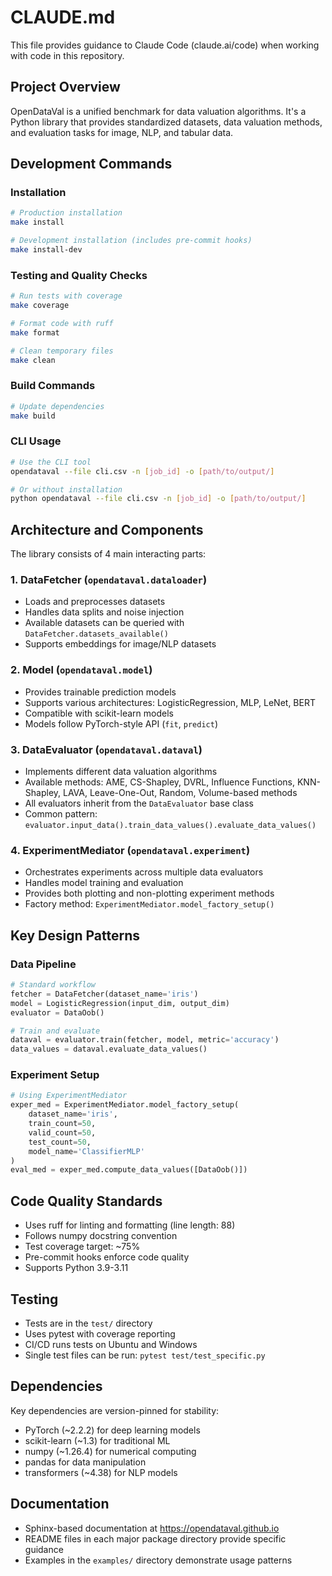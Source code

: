 # CLAUDE.md

This file provides guidance to Claude Code (claude.ai/code) when working with code in this repository.

## Project Overview

OpenDataVal is a unified benchmark for data valuation algorithms. It's a Python library that provides standardized datasets, data valuation methods, and evaluation tasks for image, NLP, and tabular data.

## Development Commands

### Installation

```bash
# Production installation
make install

# Development installation (includes pre-commit hooks)
make install-dev
```

### Testing and Quality Checks

```bash
# Run tests with coverage
make coverage

# Format code with ruff
make format

# Clean temporary files
make clean
```

### Build Commands

```bash
# Update dependencies
make build
```

### CLI Usage

```bash
# Use the CLI tool
opendataval --file cli.csv -n [job_id] -o [path/to/output/]

# Or without installation
python opendataval --file cli.csv -n [job_id] -o [path/to/output/]
```

## Architecture and Components

The library consists of 4 main interacting parts:

### 1. DataFetcher (`opendataval.dataloader`)

- Loads and preprocesses datasets
- Handles data splits and noise injection
- Available datasets can be queried with `DataFetcher.datasets_available()`
- Supports embeddings for image/NLP datasets

### 2. Model (`opendataval.model`)

- Provides trainable prediction models
- Supports various architectures: LogisticRegression, MLP, LeNet, BERT
- Compatible with scikit-learn models
- Models follow PyTorch-style API (`fit`, `predict`)

### 3. DataEvaluator (`opendataval.dataval`)

- Implements different data valuation algorithms
- Available methods: AME, CS-Shapley, DVRL, Influence Functions, KNN-Shapley, LAVA, Leave-One-Out, Random, Volume-based methods
- All evaluators inherit from the `DataEvaluator` base class
- Common pattern: `evaluator.input_data().train_data_values().evaluate_data_values()`

### 4. ExperimentMediator (`opendataval.experiment`)

- Orchestrates experiments across multiple data evaluators
- Handles model training and evaluation
- Provides both plotting and non-plotting experiment methods
- Factory method: `ExperimentMediator.model_factory_setup()`

## Key Design Patterns

### Data Pipeline

```python
# Standard workflow
fetcher = DataFetcher(dataset_name='iris')
model = LogisticRegression(input_dim, output_dim)
evaluator = DataOob()

# Train and evaluate
dataval = evaluator.train(fetcher, model, metric='accuracy')
data_values = dataval.evaluate_data_values()
```

### Experiment Setup

```python
# Using ExperimentMediator
exper_med = ExperimentMediator.model_factory_setup(
    dataset_name='iris',
    train_count=50,
    valid_count=50,
    test_count=50,
    model_name='ClassifierMLP'
)
eval_med = exper_med.compute_data_values([DataOob()])
```

## Code Quality Standards

- Uses ruff for linting and formatting (line length: 88)
- Follows numpy docstring convention
- Test coverage target: ~75%
- Pre-commit hooks enforce code quality
- Supports Python 3.9-3.11

## Testing

- Tests are in the `test/` directory
- Uses pytest with coverage reporting
- CI/CD runs tests on Ubuntu and Windows
- Single test files can be run: `pytest test/test_specific.py`

## Dependencies

Key dependencies are version-pinned for stability:

- PyTorch (~2.2.2) for deep learning models
- scikit-learn (~1.3) for traditional ML
- numpy (~1.26.4) for numerical computing
- pandas for data manipulation
- transformers (~4.38) for NLP models

## Documentation

- Sphinx-based documentation at <https://opendataval.github.io>
- README files in each major package directory provide specific guidance
- Examples in the `examples/` directory demonstrate usage patterns
